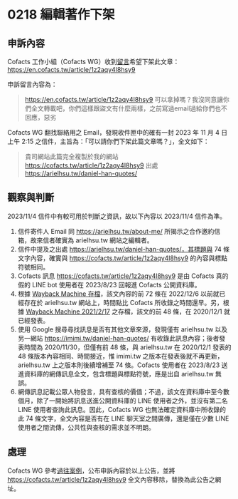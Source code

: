 # 0218 編輯著作下架

## 申訴內容

Cofacts 工作小組（Cofacts WG）收到[留言](https://www.facebook.com/groups/cofacts/posts/1959641497601003/?comment_id=3751964665035335)希望下架此文章：https://en.cofacts.tw/article/1z2aqy4l8hsy9

申訴留言內容為：

> https://en.cofacts.tw/article/1z2aqy4l8hsy9
> 可以拿掉嗎？我沒同意讓你們全文轉載吧，你們這樣跟盜文有什麼兩樣，之前寫過email過給你們也不回應，惡劣

Cofacts WG 翻找聯絡用之 Email，發現收件匣中的確有一封 2023 年 11 月 4 日 上午 2:15 之信件，主旨為：「可以請你們下架此篇文章嗎？」，全文如下：

> 貴司網站此篇完全複製於我的網站
> https://cofacts.tw/article/1z2aqy4l8hsy9
> 出處
> https://arielhsu.tw/daniel-han-quotes/

## 觀察與判斷

2023/11/4 信件中有較可用於判斷之資訊，故以下內容以 2023/11/4 信件為準。

1. 信件寄件人 Email 同 https://arielhsu.tw/about-me/ 所揭示之合作邀約信箱，故來信者確實為 arielhsu.tw 網站之編輯者。
2. 信件中提及之出處 https://arielhsu.tw/daniel-han-quotes/，其標題與 74 條文字內容，確實與 https://cofacts.tw/article/1z2aqy4l8hsy9 的內容與標點符號相同。
3. Cofacts 訊息 https://cofacts.tw/article/1z2aqy4l8hsy9 是由 Cofacts 真的假的 LINE bot 使用者在 2023/8/23 回報進 Cofacts 公開資料庫。
4. 根據 [Wayback Machine 存檔](https://web.archive.org/web/20221206151833/https://arielhsu.tw/daniel-han-quotes/)，該文內容的前 72 條在 2022/12/6 以前就已經存在於 arielhsu.tw 網站上，時間點比 Cofacts 所收錄之時間還早。另，根據 [Wayback Machine 2021/2/17](https://web.archive.org/web/20210217112759/https://arielhsu.tw/daniel-han-quotes/) 之存檔，該文的前 48 條，在 2020/12/1 就已經發表。
5. 使用 Google 搜尋尋找訊息是否有其他文章來源，發現僅有 arielhsu.tw 以及另一網站 https://imimi.tw/daniel-han-quotes/ 有收錄此訊息內容；後者發表時間為 2020/11/30，但僅有前 48 條，與 arielhsu.tw 在 2020/12/1 發表的 48 條版本內容相同、時間接近，惟 imimi.tw 之版本在發表後就不再更新，arielhsu.tw 上之版本則後續增補至 74 條。Cofacts 使用者在 2023/8/23 送進資料庫的網傳訊息全文，包含標題與標點符號，應是出自 arielhsu.tw 無誤。
6. 網傳訊息記載公眾人物發言，具有查核的價值；不過，該文在資料庫中至今數個月，除了一開始將訊息送進公開資料庫的 LINE 使用者之外，並沒有第二名 LINE 使用者查詢此訊息。因此，Cofacts WG 也無法確定資料庫中所收錄的此 74 條文字，全文內容是否有在 LINE 聊天室之間廣傳，還是僅在少數 LINE 使用者之間流傳，公共性與查核的需求並不明朗。

## 處理

Cofacts WG 參考[過往案例](https://github.com/cofacts/takedowns/blob/master/2020/0103-ipman4.md)，公布申訴內容於以上公告，並將 https://cofacts.tw/article/1z2aqy4l8hsy9 全文內容移除，替換為此公告之網址。
